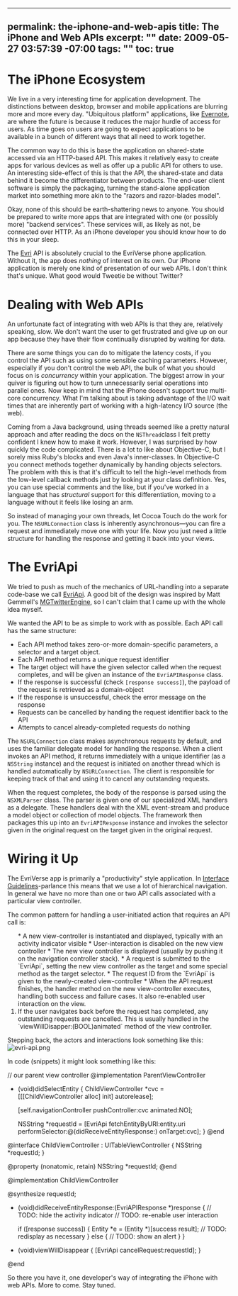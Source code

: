 ----- 
permalink: the-iphone-and-web-apis
title: The iPhone and Web APIs
excerpt: ""
date: 2009-05-27 03:57:39 -07:00
tags: ""
toc: true
-----
# The iPhone Ecosystem

We live in a very interesting time for application development. The distinctions between desktop, browser and mobile applications are blurring more and more every day. "Ubiquitous platform" applications, like [Evernote](http://evernote.com), are where the future is because it reduces the major hurdle of access for users. As time goes on users are going to expect applications to be available in a bunch of different ways that all need to work together.

The common way to do this is base the application on shared-state accessed via an HTTP-based API. This makes it relatively easy to create apps for various devices as well as offer up a public API for others to use. An interesting side-effect of this is that the API, the shared-state and data behind it become the differentiator between products. The end-user client software is simply the packaging, turning the stand-alone application market into something more akin to the "razors and razor-blades model".

Okay, none of this should be earth-shattering news to anyone. You should be prepared to write more apps that are integrated with one (or possibly more) "backend services". These services will, as likely as not, be connected over HTTP. As an iPhone developer you should know how to do this in your sleep.

The [Evri](http://www.evri.com) API is absolutely crucial to the EvriVerse phone application. Without it, the app does _nothing_ of interest on its own. Our iPhone application is merely one kind of presentation of our web APIs. I don't think that's unique. What good would Tweetie be without Twitter?

# Dealing with Web APIs

An unfortunate fact of integrating with web APIs is that they are, relatively speaking, slow. We don't want the user to get frustrated and give up on our app because they have their flow continually disrupted by waiting for data.

There are some things you can do to mitigate the latency costs, if you control the API such as using some sensible caching parameters. However, especially if you don't control the web API, the bulk of what you should focus on is _concurrency_ within your application. The biggest arrow in your quiver is figuring out how to turn unnecessarily serial operations into parallel ones. Now keep in mind that the iPhone doesn't support true multi-core concurrency. What I'm talking about is taking advantage of the I/O wait times that are inherently part of working with a high-latency I/O source (the web).

Coming from a Java background, using threads seemed like a pretty natural approach and after reading the docs on the `NSThread`class I felt pretty confident I knew how to make it work. However, I was surprised by how quickly the code complicated. There is a lot to like about Objective-C, but I sorely miss Ruby's blocks and even Java's inner-classes. In Objective-C you connect methods together dynamically by handing objects selectors. The problem with this is that it's difficult to tell the high-level methods from the low-level callback methods just by looking at your class definition. Yes, you can use special comments and the like, but if you've worked in a language that has _structural_ support for this differentiation, moving to a language without it feels like losing an arm.

So instead of managing your own threads, let Cocoa Touch do the work for you. The `NSURLConnection` class is inherently asynchronous—you can fire a request and immediately move one with your life. Now you just need a little structure for handling the response and getting it back into your views.

# The EvriApi

We tried to push as much of the mechanics of URL-handling into a separate code-base we call [EvriApi](http://github.com/evri/EvriApi). A good bit of the design was inspired by Matt Gemmell's [MGTwitterEngine](http://mattgemmell.com/2008/02/22/mgtwitterengine-twitter-from-cocoa), so I can't claim that I came up with the whole idea myself.

We wanted the API to be as simple to work with as possible. Each API call has the same structure:
*  Each API method takes zero-or-more domain-specific parameters, a selector and a target object.
*  Each API method returns a unique request identifier
*  The target object will have the given selector called when the request completes, and will be given an instance of the `EvriAPIResponse` class.
*  If the response is successful (check `[response success]`), the payload of the request is retrieved as a domain-object
*  If the response is unsuccessful, check the error message on the response
*  Requests can be cancelled by handing the request identifier back to the API
*  Attempts to cancel already-completed requests do nothing


The `NSURLConnection` class makes asynchronous requests by default, and uses the familiar delegate model for handling the response. When a client invokes an API method, it returns immediately with a unique identifier (as a `NSString` instance) and the request is initiated on another thread which is handled automatically by `NSURLConnection`. The client is responsible for keeping track of that and using it to cancel any outstanding requests.

When the request completes, the body of the response is parsed using the `NSXMLParser` class. The parser is given one of our specialized XML handlers as a delegate. These handlers deal with the XML event-stream and produce a model object or collection of model objects. The framework then packages this up into an `EvriAPIResponse` instance and invokes the selector given in the original request on the target given in the original request.

# Wiring it Up

The EvriVerse app is primarily a "productivity" style application. In [Interface Guidelines](http://developer.apple.com/iPhone/library/documentation/UserExperience/Conceptual/MobileHIG/Introduction/Introduction.html)-parlance this means that we use a lot of hierarchical navigation. In general we have no more than one or two API calls associated with a particular view controller. 

The common pattern for handling a user-initiated action that requires an API call is:
<ol>
*  A new view-controller is instantiated and displayed, typically with an activity indicator visible
*  User-interaction is disabled on the new view controller
*  The new view controller is displayed (usually by pushing it on the navigation controller stack).
*  A request is submitted to the `EvriApi`, setting the new view controller as the target and some special method as the target selector.
*  The request ID from the `EvriApi` is given to the newly-created view-controller
*  When the API request finishes, the handler method on the new view-controller executes, handling both success and failure cases. It also re-enabled user interaction on the view.
  <li>If the user navigates back before the request has completed, any outstanding requests are cancelled. This is usually handled in the `viewWillDisapper:(BOOL)animated` method of the view controller.
</ol>

Stepping back, the actors and interactions look something like this:
![evri-api.png](/images/2009/05/evri-api.png)

In code (snippets) it might look something like this:

// our parent view controller
@implementation ParentViewController
- (void)didSelectEntity {
  ChildViewController *cvc = [[[ChildViewController alloc] init] autorelease];

  [self.navigationController pushController:cvc animated:NO];

  NSString *requestId = [EvriApi fetchEntityByURI:entity.uri
                                  performSelector:@(didReceiveEntityResponse:)
                                         onTarget:cvc];
}
@end
</pre>


@interface ChildViewController : UITableViewController {
  NSString *requestId;
}

@property (nonatomic, retain) NSString *requestId;
@end

@implementation ChildViewController

@synthesize requestId;

- (void)didReceiveEntityResponse:(EvriAPIResponse *)response {
  // TODO: hide the activity indicator
  // TODO: re-enable user interaction

  if ([response success]) {
    Entity *e = (Entity *)[success result];
	 // TODO: redisplay as necessary
  }
  else {
    // TODO: show an alert
  }
}

- (void)viewWillDisappear {
  [EvriApi cancelRequest:requestId];
}

@end
</pre>

So there you have it, one developer's way of integrating the iPhone with web APIs. More to come. Stay tuned.
